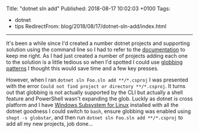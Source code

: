 Title: "dotnet sln add"
Published: 2018-08-17 10:02:03 +0100
Tags:
- dotnet
- tips
RedirectFrom: blog/2018/08/17/dotnet-sln-add/index.html
---

It's been a while since I'd created a number dotnet projects and supporting solution using the command line so I had to refer to the [documentation](https://docs.microsoft.com/en-us/dotnet/core/tools/dotnet) to keep me right. As I had just created a number of projects adding each one to the solution is a little tedious so when I'd spotted I could use [globbing patterns](https://en.wikipedia.org/wiki/Glob_(programming)) I thought this would save time and a few key presses.

<!--more-->

However, when I ran `dotnet sln Foo.sln add **/*.csproj` I was presented with the error `Could not find project or directory **/*.csproj`. It turns out that globbing is not actually supported by the CLI but actually a shell feature and PowerShell wasn't expanding the glob. Luckly as dotnet is cross platform and I have [Windows Subsystem for Linux](https://docs.microsoft.com/en-us/windows/wsl/install-win10) installed with all the dotnet goodness I could switch to `bash`, ensure globbing was enabled using `shopt -s globstar`, and then run `dotnet sln Foo.sln add **/*.csproj` to add all my new projects, job done...
